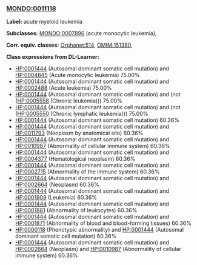 
### [MONDO:0011118](http://purl.obolibrary.org/obo/MONDO_0011118)
**Label:** acute myeloid leukemia

**Subclasses:** [MONDO:0007896](http://purl.obolibrary.org/obo/MONDO_0007896) (acute monocytic leukemia), 

**Corr. equiv. classes:** [Orphanet:514](http://www.orpha.net/ORDO/Orphanet_514), [OMIM:151380](http://purl.obolibrary.org/obo/OMIM_151380), 

**Class expressions from DL-Learner:**

- [HP:0001444](http://purl.obolibrary.org/obo/HP_0001444) (Autosomal dominant somatic cell mutation) and [HP:0004845](http://purl.obolibrary.org/obo/HP_0004845) (Acute monocytic leukemia) 75.00%
- [HP:0001444](http://purl.obolibrary.org/obo/HP_0001444) (Autosomal dominant somatic cell mutation) and [HP:0002488](http://purl.obolibrary.org/obo/HP_0002488) (Acute leukemia) 75.00%
- [HP:0001444](http://purl.obolibrary.org/obo/HP_0001444) (Autosomal dominant somatic cell mutation) and (not ([HP:0005558](http://purl.obolibrary.org/obo/HP_0005558) (Chronic leukemia))) 75.00%
- [HP:0001444](http://purl.obolibrary.org/obo/HP_0001444) (Autosomal dominant somatic cell mutation) and (not ([HP:0005550](http://purl.obolibrary.org/obo/HP_0005550) (Chronic lymphatic leukemia))) 75.00%
- [HP:0001444](http://purl.obolibrary.org/obo/HP_0001444) (Autosomal dominant somatic cell mutation) 60.36%
- [HP:0001444](http://purl.obolibrary.org/obo/HP_0001444) (Autosomal dominant somatic cell mutation) and [HP:0011793](http://purl.obolibrary.org/obo/HP_0011793) (Neoplasm by anatomical site) 60.36%
- [HP:0001444](http://purl.obolibrary.org/obo/HP_0001444) (Autosomal dominant somatic cell mutation) and [HP:0010987](http://purl.obolibrary.org/obo/HP_0010987) (Abnormality of cellular immune system) 60.36%
- [HP:0001444](http://purl.obolibrary.org/obo/HP_0001444) (Autosomal dominant somatic cell mutation) and [HP:0004377](http://purl.obolibrary.org/obo/HP_0004377) (Hematological neoplasm) 60.36%
- [HP:0001444](http://purl.obolibrary.org/obo/HP_0001444) (Autosomal dominant somatic cell mutation) and [HP:0002715](http://purl.obolibrary.org/obo/HP_0002715) (Abnormality of the immune system) 60.36%
- [HP:0001444](http://purl.obolibrary.org/obo/HP_0001444) (Autosomal dominant somatic cell mutation) and [HP:0002664](http://purl.obolibrary.org/obo/HP_0002664) (Neoplasm) 60.36%
- [HP:0001444](http://purl.obolibrary.org/obo/HP_0001444) (Autosomal dominant somatic cell mutation) and [HP:0001909](http://purl.obolibrary.org/obo/HP_0001909) (Leukemia) 60.36%
- [HP:0001444](http://purl.obolibrary.org/obo/HP_0001444) (Autosomal dominant somatic cell mutation) and [HP:0001881](http://purl.obolibrary.org/obo/HP_0001881) (Abnormality of leukocytes) 60.36%
- [HP:0001444](http://purl.obolibrary.org/obo/HP_0001444) (Autosomal dominant somatic cell mutation) and [HP:0001871](http://purl.obolibrary.org/obo/HP_0001871) (Abnormality of blood and blood-forming tissues) 60.36%
- [HP:0000118](http://purl.obolibrary.org/obo/HP_0000118) (Phenotypic abnormality) and [HP:0001444](http://purl.obolibrary.org/obo/HP_0001444) (Autosomal dominant somatic cell mutation) 60.36%
- [HP:0001444](http://purl.obolibrary.org/obo/HP_0001444) (Autosomal dominant somatic cell mutation) and [HP:0002664](http://purl.obolibrary.org/obo/HP_0002664) (Neoplasm) and [HP:0010987](http://purl.obolibrary.org/obo/HP_0010987) (Abnormality of cellular immune system) 60.36%



